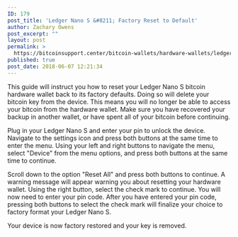 ```yaml
---
ID: 179
post_title: 'Ledger Nano S &#8211; Factory Reset to Default'
author: Zachary Owens
post_excerpt: ""
layout: post
permalink: >
  https://bitcoinsupport.center/bitcoin-wallets/hardware-wallets/ledger-nano-s/ledger-nano-s-factory-reset-to-default/
published: true
post_date: 2018-06-07 12:21:34
---
```

This guide will instruct you how to reset your Ledger Nano S bitcoin hardware wallet back to its factory defaults. Doing so will delete your bitcoin key from the device. This means you will no longer be able to access your bitcoin from the hardware wallet. Make sure you have recovered your backup in another wallet, or have spent all of your bitcoin before continuing.

Plug in your Ledger Nano S and enter your pin to unlock the device. Navigate to the settings icon and press both buttons at the same time to enter the menu. Using your left and right buttons to navigate the menu, select "Device" from the menu options, and press both buttons at the same time to continue.

Scroll down to the option "Reset All" and press both buttons to continue. A warning message will appear warning you about resetting your hardware wallet. Using the right button, select the check mark to continue. You will now need to enter your pin code. After you have entered your pin code, pressing both buttons to select the check mark will finalize your choice to factory format your Ledger Nano S.

Your device is now factory restored and your key is removed.